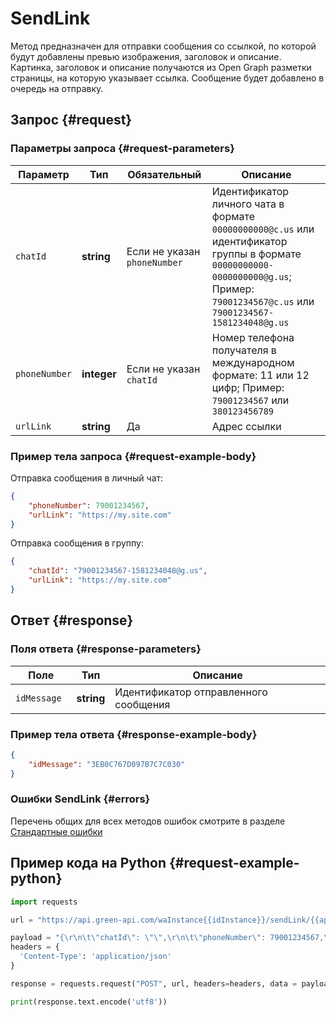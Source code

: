 # SendLink

Метод предназначен для отправки сообщения со ссылкой, по которой будут добавлены превью изображения, заголовок и описание.
Картинка, заголовок и описание получаются из Open Graph разметки страницы, на которую указывает ссылка.
Сообщение будет добавлено в очередь на отправку.

## Запрос {#request}

### Параметры запроса {#request-parameters}

Параметр | Тип | Обязательный | Описание
----- | ----- | ----- | -----
`chatId` | **string** | Если не указан `phoneNumber` | Идентификатор личного чата в формате `00000000000@c.us` или идентификатор группы в формате `00000000000-0000000000@g.us`; Пример: `79001234567@c.us` или `79001234567-1581234048@g.us`
`phoneNumber` | **integer** | Если не указан `chatId` | Номер телефона получателя в международном формате: 11 или 12 цифр; Пример: `79001234567` или `380123456789`
`urlLink` | **string** | Да | Адрес ссылки

### Пример тела запроса {#request-example-body}

Отправка сообщения в личный чат:
```json
{
    "phoneNumber": 79001234567,
    "urlLink": "https://my.site.com"
}
```

Отправка сообщения в группу:
```json
{
    "chatId": "79001234567-1581234048@g.us",
    "urlLink": "https://my.site.com"
}
```

## Ответ {#response}

### Поля ответа {#response-parameters}

Поле | Тип |  Описание
----- | ----- | -----
`idMessage ` | **string** | Идентификатор отправленного сообщения 

### Пример тела ответа {#response-example-body}

```json
{
    "idMessage": "3EB0C767D097B7C7C030"
}
```

### Ошибки SendLink {#errors}

Перечень общих для всех методов ошибок смотрите в разделе [Стандартные ошибки](/api/common-errors)

## Пример кода на Python  {#request-example-python}

```python
import requests

url = "https://api.green-api.com/waInstance{{idInstance}}/sendLink/{{apiTokenInstance}}"

payload = "{\r\n\t\"chatId\": \"\",\r\n\t\"phoneNumber\": 79001234567,\r\n\t\"urlLink\": \"https://my.site.com\"\r\n}\r\n"
headers = {
  'Content-Type': 'application/json'
}

response = requests.request("POST", url, headers=headers, data = payload)

print(response.text.encode('utf8'))
```
